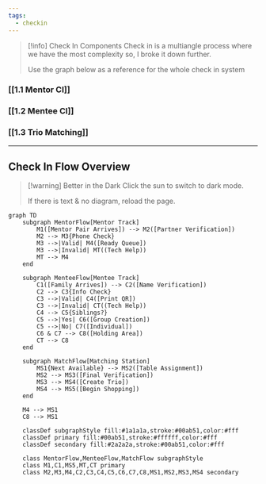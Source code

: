 ```yaml
---
tags:
  - checkin
---
```

> [!info] Check In Components
> Check in is a multiangle process where we have the most complexity so, I broke it down further.
> 
> Use the graph below as a reference for the whole check in system
### [[1.1 Mentor CI]]
### [[1.2 Mentee CI]]
### [[1.3 Trio Matching]]

---
## Check In Flow Overview
> [!warning] Better in the Dark
> Click the sun to switch to dark mode. 
> 
> If there is text & no diagram, reload the page.
```mermaid
graph TD
    subgraph MentorFlow[Mentor Track]
        M1([Mentor Pair Arrives]) --> M2([Partner Verification])
        M2 --> M3{Phone Check}
        M3 -->|Valid| M4([Ready Queue])
        M3 -->|Invalid| MT((Tech Help))
        MT --> M4
    end

    subgraph MenteeFlow[Mentee Track]
        C1([Family Arrives]) --> C2([Name Verification])
        C2 --> C3{Info Check}
        C3 -->|Valid| C4([Print QR])
        C3 -->|Invalid| CT((Tech Help))
        C4 --> C5{Siblings?}
        C5 -->|Yes| C6([Group Creation])
        C5 -->|No| C7([Individual])
        C6 & C7 --> C8([Holding Area])
        CT --> C8
    end

    subgraph MatchFlow[Matching Station]
        MS1{Next Available} --> MS2([Table Assignment])
        MS2 --> MS3([Final Verification])
        MS3 --> MS4([Create Trio])
        MS4 --> MS5([Begin Shopping])
    end

    M4 --> MS1
    C8 --> MS1

    classDef subgraphStyle fill:#1a1a1a,stroke:#00ab51,color:#fff
    classDef primary fill:#00ab51,stroke:#ffffff,color:#fff
    classDef secondary fill:#2a2a2a,stroke:#00ab51,color:#fff

    class MentorFlow,MenteeFlow,MatchFlow subgraphStyle
    class M1,C1,MS5,MT,CT primary
    class M2,M3,M4,C2,C3,C4,C5,C6,C7,C8,MS1,MS2,MS3,MS4 secondary
```
